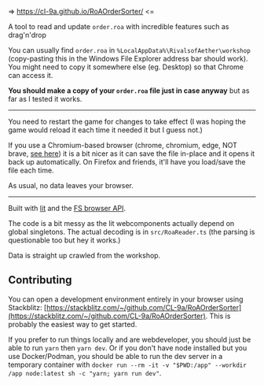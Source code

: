 => https://cl-9a.github.io/RoAOrderSorter/ <=

A tool to read and update `order.roa` with incredible features such as drag'n'drop

You can usually find `order.roa` in `%LocalAppData%\RivalsofAether\workshop` (copy-pasting this in the Windows File Explorer address bar should work). You might need to copy it somewhere else (eg. Desktop) so that Chrome can access it.

**You should make a copy of your `order.roa` file just in case anyway** but as far as I tested it works.

---

You need to restart the game for changes to take effect (I was hoping the game would reload it each time it needed it but I guess not.)

If you use a Chromium-based browser (chrome, chromium, edge, NOT brave, [see here](https://caniuse.com/native-filesystem-api)) it is a bit nicer as it can save the file in-place and it opens it back up automatically. On Firefox and friends, it'll have you load/save the file each time.

As usual, no data leaves your browser.

---

Built with [lit](https://lit.dev/) and the [FS browser API](https://developer.chrome.com/docs/capabilities/web-apis/file-system-access).

The code is a bit messy as the lit webcomponents actually depend on global singletons. The actual decoding is in `src/RoaReader.ts` (the parsing is questionable too but hey it works.)

Data is straight up crawled from the workshop.

## Contributing

You can open a development environment entirely in your browser using Stackblitz: [https://stackblitz.com/~/github.com/CL-9a/RoAOrderSorter](https://stackblitz.com/~/github.com/CL-9a/RoAOrderSorter). This is probably the easiest way to get started.

If you prefer to run things locally and are webdeveloper, you should just be able to run `yarn` then `yarn dev`.
Or if you don't have node installed but you use Docker/Podman, you should be able to run the dev server in a temporary container with `docker run --rm -it -v "$PWD:/app" --workdir /app node:latest sh -c "yarn; yarn run dev"`.
